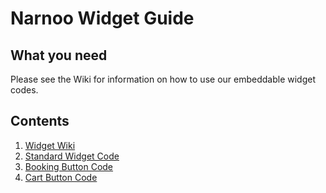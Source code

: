 # Narnoo Widget Guide
## What you need
Please see the Wiki for information on how to use our embeddable widget codes.
## Contents
1. [Widget Wiki](https://github.com/Narnoocom/widget-docs/wiki)
2. [Standard Widget Code](https://github.com/Narnoocom/widget-docs/wiki/Standard-Widget-Document-Help)
3. [Booking Button Code](https://github.com/Narnoocom/widget-docs/wiki/Widget-Booking-Button)
4. [Cart Button Code](https://github.com/Narnoocom/widget-docs/wiki/Widget-Cart-Button)
